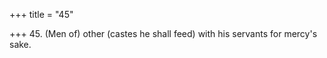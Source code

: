 +++
title = "45"

+++
45. (Men of) other (castes he shall feed) with his servants for mercy's sake.
